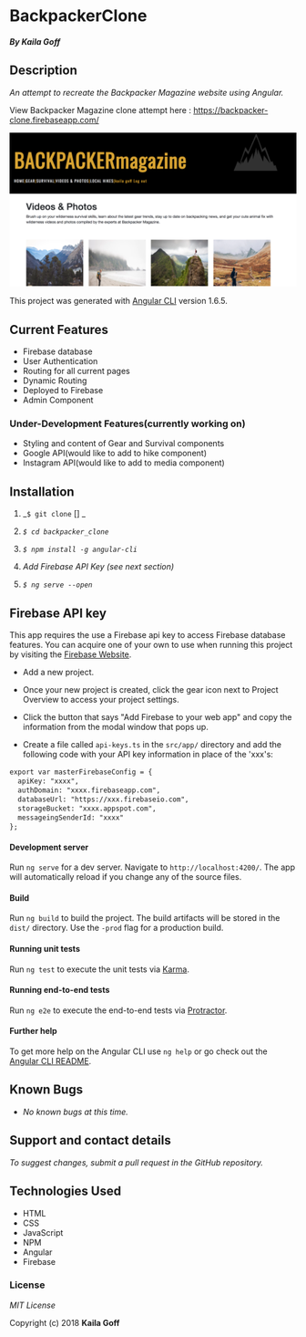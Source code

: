 # BackpackerClone

#### _By Kaila Goff_

## Description

_An attempt to recreate the Backpacker Magazine website using Angular._

View Backpacker Magazine clone attempt here : https://backpacker-clone.firebaseapp.com/

<kbd><img src="src/img/screenshot1.png" alt=""></kbd>

This project was generated with [Angular CLI](https://github.com/angular/angular-cli) version 1.6.5.

##  Current Features
  * Firebase database
  * User Authentication
  * Routing for all current pages
  * Dynamic Routing
  * Deployed to Firebase
  * Admin Component

### Under-Development Features(currently working on)
  * Styling and content of Gear and Survival components
  * Google API(would like to add to hike component)
  * Instagram API(would like to add to media component)
 

## Installation

  1. _`$ git clone` [] _

  2. _`$ cd backpacker_clone`_

  3.  _`$ npm install -g angular-cli`_

  4. _Add Firebase API Key (see next section)_

  5. _`$ ng serve --open`_

  ## Firebase API key

  This app requires the use a Firebase api key to access Firebase database features.
  You can acquire one of your own to use when running this project by visiting the [Firebase Website](https://firebase.google.com).

  * Add a new project.

  * Once your new project is created, click the gear icon next to Project Overview to access your project settings.

  * Click the button that says "Add Firebase to your web app" and copy the information from the modal window that pops up.

  * Create a file called `api-keys.ts` in the `src/app/` directory and add the following code with your API key information in place of the 'xxx's:

  ```
  export var masterFirebaseConfig = {
    apiKey: "xxxx",
    authDomain: "xxxx.firebaseapp.com",
    databaseUrl: "https://xxx.firebaseio.com",
    storageBucket: "xxxx.appspot.com",
    messageingSenderId: "xxxx"
  };
  ```

#### Development server

Run `ng serve` for a dev server. Navigate to `http://localhost:4200/`. The app will automatically reload if you change any of the source files.

#### Build

Run `ng build` to build the project. The build artifacts will be stored in the `dist/` directory. Use the `-prod` flag for a production build.

#### Running unit tests

Run `ng test` to execute the unit tests via [Karma](https://karma-runner.github.io).

#### Running end-to-end tests

Run `ng e2e` to execute the end-to-end tests via [Protractor](http://www.protractortest.org/).

#### Further help

To get more help on the Angular CLI use `ng help` or go check out the [Angular CLI README](https://github.com/angular/angular-cli/blob/master/README.md).

## Known Bugs

  * _No known bugs at this time._

## Support and contact details

  _To suggest changes, submit a pull request in the GitHub repository._

## Technologies Used

  * HTML
  * CSS
  * JavaScript
  * NPM
  * Angular
  * Firebase

### License

  *MIT License*

Copyright (c) 2018 **Kaila Goff**
